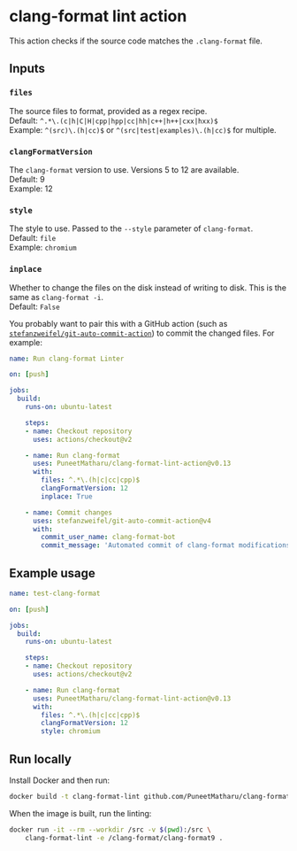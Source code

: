 # clang-format lint action

This action checks if the source code matches the `.clang-format` file.

## Inputs

### `files`

The source files to format, provided as a regex recipe.\
Default: `^.*\.(c|h|C|H|cpp|hpp|cc|hh|c++|h++|cxx|hxx)$`\
Example: `^(src)\.(h|cc)$` or `^(src|test|examples)\.(h|cc)$` for multiple.

### `clangFormatVersion`

The `clang-format` version to use. Versions 5 to 12 are available.\
Default: 9\
Example: 12

### `style`

The style to use. Passed to the `--style` parameter of `clang-format`.\
Default: `file`\
Example: `chromium`

### `inplace`

Whether to change the files on the disk instead of writing to disk. This is the
same as `clang-format -i`.\
Default: `False`

You probably want to pair this with a GitHub action (such as [`stefanzweifel/git-auto-commit-action`](https://github.com/stefanzweifel/git-auto-commit-action)) to commit the changed files. For example:

```yml
name: Run clang-format Linter

on: [push]

jobs:
  build:
    runs-on: ubuntu-latest

    steps:
    - name: Checkout repository
      uses: actions/checkout@v2

    - name: Run clang-format
      uses: PuneetMatharu/clang-format-lint-action@v0.13
      with:
        files: ^.*\.(h|c|cc|cpp)$
        clangFormatVersion: 12
        inplace: True

    - name: Commit changes
      uses: stefanzweifel/git-auto-commit-action@v4
      with:
        commit_user_name: clang-format-bot
        commit_message: 'Automated commit of clang-format modifications.'
```

## Example usage

```yml
name: test-clang-format

on: [push]

jobs:
  build:
    runs-on: ubuntu-latest

    steps:
    - name: Checkout repository
      uses: actions/checkout@v2

    - name: Run clang-format
      uses: PuneetMatharu/clang-format-lint-action@v0.13
      with:
        files: ^.*\.(h|c|cc|cpp)$
        clangFormatVersion: 12
        style: chromium
```

## Run locally

Install Docker and then run:

```bash
docker build -t clang-format-lint github.com/PuneetMatharu/clang-format-lint-action
```

When the image is built, run the linting:

```bash
docker run -it --rm --workdir /src -v $(pwd):/src \
    clang-format-lint -e /clang-format/clang-format9 .
```
